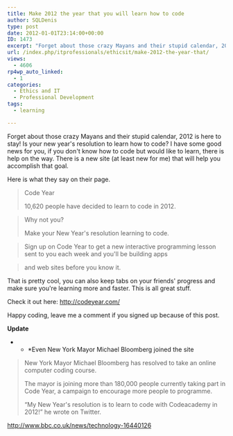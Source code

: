 ```yaml
---
title: Make 2012 the year that you will learn how to code
author: SQLDenis
type: post
date: 2012-01-01T23:14:00+00:00
ID: 1473
excerpt: "Forget about those crazy Mayans and their stupid calendar, 2012 is here to stay! Is your new year's resolution to learn how to code? I have some good news for you, if you don't know how to code but would like to learn, there is help on the way. There is&hellip;"
url: /index.php/itprofessionals/ethicsit/make-2012-the-year-that/
views:
  - 4606
rp4wp_auto_linked:
  - 1
categories:
  - Ethics and IT
  - Professional Development
tags:
  - learning

---
```

Forget about those crazy Mayans and their stupid calendar, 2012 is here to stay! Is your new year's resolution to learn how to code? I have some good news for you, if you don't know how to code but would like to learn, there is help on the way. There is a new site (at least new for me) that will help you accomplish that goal.

Here is what they say on their page.

> Code Year
> 
> 10,620 people have decided to learn to code in 2012.
  
> Why not you?
> 
> Make your New Year's resolution learning to code.
  
> Sign up on Code Year to get a new interactive programming lesson sent to you each week and you'll be building apps
  
> and web sites before you know it. 

That is pretty cool, you can also keep tabs on your friends' progress and make sure you're learning more and faster. This is all great stuff.

Check it out here: http://codeyear.com/

Happy coding, leave me a comment if you signed up because of this post.

**Update**

* * *Even New York Mayor Michael Bloomberg joined the site</p> 

> New York Mayor Michael Bloomberg has resolved to take an online computer coding course.
> 
> The mayor is joining more than 180,000 people currently taking part in Code Year, a campaign to encourage more people to programme.
> 
> “My New Year's resolution is to learn to code with Codeacademy in 2012!” he wrote on Twitter.

http://www.bbc.co.uk/news/technology-16440126